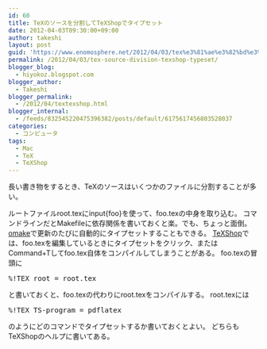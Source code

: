 ```yaml
---
id: 60
title: TeXのソースを分割してTeXShopでタイプセット
date: 2012-04-03T09:30:00+09:00
author: takeshi
layout: post
guid: 'https://www.enomosphere.net/2012/04/03/tex%e3%81%ae%e3%82%bd%e3%83%bc%e3%82%b9%e3%82%92%e5%88%86%e5%89%b2%e3%81%97%e3%81%a6texshop%e3%81%a7%e3%82%bf%e3%82%a4%e3%83%97%e3%82%bb%e3%83%83%e3%83%88/'
permalink: /2012/04/03/tex-source-division-texshop-typeset/
blogger_blog:
  - hiyokoz.blogspot.com
blogger_author:
  - Takeshi
blogger_permalink:
  - /2012/04/textexshop.html
blogger_internal:
  - /feeds/832545220475396382/posts/default/6175617456803528037
categories:
  - コンピュータ
tags:
  - Mac
  - TeX
  - TeXShop
---
```

長い書き物をするとき、TeXのソースはいくつかのファイルに分割することが多い。
<!--more-->

ルートファイルroot.texにinput{foo}を使って、foo.texの中身を取り込む。
コマンドラインだとMakefileに依存関係を書いておくと楽。でも、ちょっと面倒。<a href="http://d.hatena.ne.jp/hayamiz/20081208/1228727272">omake</a>で更新のたびに自動的にタイプセットすることもできる。
<a href="http://pages.uoregon.edu/koch/texshop/">TeXShop</a>では、foo.texを編集しているときにタイプセットをクリック、またはCommand+Tしてfoo.tex自体をコンパイルしてしまうことがある。
foo.texの冒頭に
<pre>%!TEX root = root.tex</pre>
と書いておくと、foo.texの代わりにroot.texをコンパイルする。
root.texには
<pre>%!TEX TS-program = pdflatex</pre>
のようにどのコマンドでタイプセットするか書いておくとよい。
どちらもTeXShopのヘルプに書いてある。